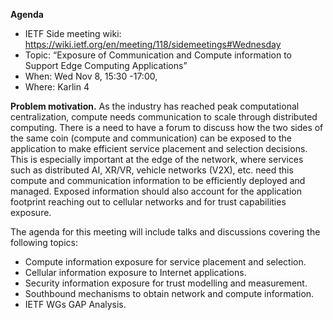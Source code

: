 **Agenda**

- IETF Side meeting wiki: https://wiki.ietf.org/en/meeting/118/sidemeetings#Wednesday
- Topic: “Exposure of Communication and Compute information to Support Edge Computing Applications”
- When: Wed Nov 8, 15:30 -17:00, 
- Where: Karlin 4
 

**Problem motivation.** As the industry has reached peak computational centralization, compute needs communication to scale through distributed 
computing. There is a need to have a forum to discuss how the two sides of the same coin (compute and communication) can be exposed to the 
application to make efficient service placement and selection decisions. This is especially important at the edge of the network, 
where services such as distributed AI, XR/VR, vehicle networks (V2X), etc. need this compute and communication information to be 
efficiently deployed and managed. Exposed information should also account for the application footprint reaching out to cellular 
networks and for trust capabilities exposure. 

The agenda for this meeting will include talks and discussions covering the following topics:

- Compute information exposure for service placement and selection.
- Cellular information exposure to Internet applications.
- Security information exposure for trust modelling and measurement.
- Southbound mechanisms to obtain network and compute information.
- IETF WGs GAP Analysis.
